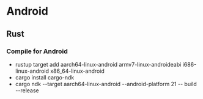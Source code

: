 # Android

## Rust
### Compile for Android
- rustup target add aarch64-linux-android armv7-linux-androideabi i686-linux-android x86_64-linux-android
- cargo install cargo-ndk
- cargo ndk --target aarch64-linux-android --android-platform 21 -- build --release
```

